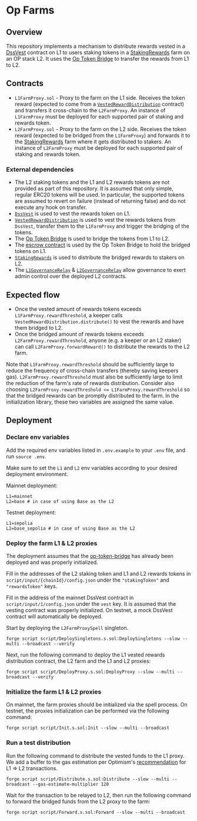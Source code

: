 # Op Farms

## Overview

This repository implements a mechanism to distribute rewards vested in a [DssVest](https://github.com/makerdao/dss-vest) contract on L1 to users staking tokens in a [StakingRewards](https://github.com/makerdao/endgame-toolkit/blob/master/src/synthetix/StakingRewards.sol) farm on an OP stack L2. It uses the [Op Token Bridge](https://github.com/makerdao/op-token-bridge) to transfer the rewards from L1 to L2.

## Contracts

- `L1FarmProxy.sol` - Proxy to the farm on the L1 side. Receives the token reward (expected to come from a [`VestedRewardDistribution`](https://github.com/makerdao/endgame-toolkit/blob/master/src/VestedRewardsDistribution.sol) contract) and transfers it cross-chain to the `L2FarmProxy`. An instance of `L1FarmProxy` must be deployed for each supported pair of staking and rewards token.
- `L2FarmProxy.sol` - Proxy to the farm on the L2 side. Receives the token reward (expected to be bridged from the `L1FarmProxy`) and forwards it to the [StakingRewards](https://github.com/makerdao/endgame-toolkit/blob/master/src/synthetix/StakingRewards.sol) farm where it gets distributed to stakers. An instance of `L2FarmProxy` must be deployed for each supported pair of staking and rewards token.

### External dependencies

- The L2 staking tokens and the L1 and L2 rewards tokens are not provided as part of this repository. It is assumed that only simple, regular ERC20 tokens will be used. In particular, the supported tokens are assumed to revert on failure (instead of returning false) and do not execute any hook on transfer.
- [`DssVest`](https://github.com/makerdao/dss-vest) is used to vest the rewards token on L1.
- [`VestedRewardDistribution`](https://github.com/makerdao/endgame-toolkit/blob/master/src/VestedRewardsDistribution.sol) is used to vest the rewards tokens from `DssVest`, transfer them to the `L1FarmProxy` and trigger the bridging of the tokens.
- The [Op Token Bridge](https://github.com/makerdao/op-token-bridge) is used to bridge the tokens from L1 to L2. 
- The [escrow contract](https://github.com/makerdao/op-token-bridge/blob/dev/src/Escrow.sol) is used by the Op Token Bridge to hold the bridged tokens on L1.
- [`StakingRewards`](https://github.com/makerdao/endgame-toolkit/blob/master/src/synthetix/StakingRewards.sol) is used to distribute the bridged rewards to stakers on L2.
- The [`L1GovernanceRelay`](https://github.com/makerdao/op-token-bridge/blob/dev/src/L1GovernanceRelay.sol) & [`L2GovernanceRelay`](https://github.com/makerdao/op-token-bridge/blob/dev/src/L2GovernanceRelay.sol) allow governance to exert admin control over the deployed L2 contracts.

## Expected flow
- Once the vested amount of rewards tokens exceeds `L1FarmProxy.rewardThreshold`, a keeper calls `VestedRewardDistribution.distribute()` to vest the rewards and have them bridged to L2.
- Once the bridged amount of rewards tokens exceeds `L2FarmProxy.rewardThreshold`, anyone (e.g. a keeper or an L2 staker) can call `L2FarmProxy.forwardReward()` to distribute the rewards to the L2 farm.

Note that `L1FarmProxy.rewardThreshold` should be sufficiently large to reduce the frequency of cross-chain transfers (thereby saving keepers gas). `L2FarmProxy.rewardThreshold` must also be sufficiently large to limit the reduction of the farm's rate of rewards distribution. Consider also choosing `L2FarmProxy.rewardThreshold <= L1FarmProxy.rewardThreshold` so that the bridged rewards can be promptly distributed to the farm. In the initialization library, these two variables are assigned the same value.

## Deployment

### Declare env variables

Add the required env variables listed in `.env.example` to your `.env` file, and run `source .env`.

Make sure to set the `L1` and `L2` env variables according to your desired deployment environment.

Mainnet deployment:

```
L1=mainnet
L2=base # in case of using Base as the L2
```

Testnet deployment:

```
L1=sepolia
L2=base_sepolia # in case of using Base as the L2
```

### Deploy the farm L1 & L2 proxies

The deployment assumes that the [op-token-bridge](https://github.com/makerdao/op-token-bridge) has already been deployed and was properly initialized.

Fill in the addresses of the L2 staking token and L1 and L2 rewards tokens in `script/input/{chainId}/config.json` under the `"stakingToken"` and `"rewardsToken"` keys.

Fill in the address of the mainnet DssVest contract in `script/input/1/config.json` under the `vest` key. It is assumed that the vesting contract was properly initialized. On testnet, a mock DssVest contract will automatically be deployed.

Start by deploying the `L2FarmProxySpell` singleton.

```
forge script script/DeploySingletons.s.sol:DeploySingletons --slow --multi --broadcast --verify
```

Next, run the following command to deploy the L1 vested rewards distribution contract, the L2 farm and the L1 and L2 proxies:

```
forge script script/DeployProxy.s.sol:DeployProxy --slow --multi --broadcast --verify
```

### Initialize the farm L1 & L2 proxies

On mainnet, the farm proxies should be initialized via the spell process.
On testnet, the proxies initialization can be performed via the following command:

```
forge script script/Init.s.sol:Init --slow --multi --broadcast
```

### Run a test distribution

Run the following command to distribute the vested funds to the L1 proxy.  
We add a buffer to the gas estimation per Optimism's [recommendation](https://docs.optimism.io/builders/app-developers/bridging/messaging#for-l1-to-l2-transactions-1) for L1 => L2 transactions.

```
forge script script/Distribute.s.sol:Distribute --slow --multi --broadcast --gas-estimate-multiplier 120
```

Wait for the transaction to be relayed to L2, then run the following command to forward the bridged funds from the L2 proxy to the farm:

```
forge script script/Forward.s.sol:Forward --slow --multi --broadcast
```

